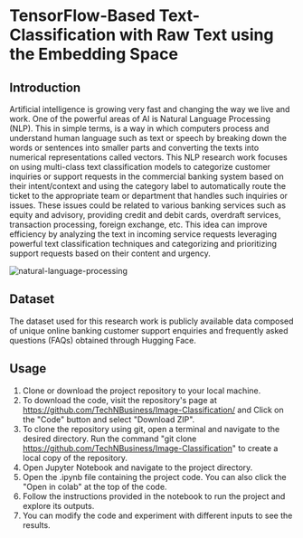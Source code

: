 # TensorFlow-Based Text-Classification with Raw Text using the Embedding Space

## Introduction
Artificial intelligence is growing very fast and changing the way we live and work. One of the powerful areas of AI is Natural Language Processing (NLP). This in simple terms, is a way in which computers process and understand human language such as text or speech by breaking down the words or sentences into smaller parts and converting the texts into numerical representations called vectors. This NLP research work focuses on using multi-class text classification models to categorize customer inquiries or support requests in the commercial banking system based on their intent/context and using the category label to automatically route the ticket to the appropriate team or department that handles such inquiries or issues. These issues could be related to various banking services such as equity and advisory, providing credit and debit cards, overdraft services, transaction processing, foreign exchange, etc. This idea can improve efficiency by analyzing the text in incoming service requests leveraging powerful text classification techniques and categorizing and prioritizing support requests based on their content and urgency.

![natural-language-processing](https://github.com/TechNBusiness/AI-Support-Ticket-Routing/assets/97891437/e169f358-0fbd-41e6-88c5-5aa83549954e)

## Dataset
The dataset used for this research work is publicly available data composed of unique online banking customer support enquiries and frequently asked questions (FAQs) obtained through Hugging Face.

## Usage
1. Clone or download the project repository to your local machine.
2.  To download the code, visit the repository's page at https://github.com/TechNBusiness/Image-Classification/ and Click on the "Code" button and select "Download ZIP".
3.  To clone the repository using git, open a terminal and navigate to the desired directory. Run the command "git clone https://github.com/TechNBusiness/Image-Classification" to create a local copy of the repository.
4.  Open Jupyter Notebook and navigate to the project directory.
5.  Open the .ipynb file containing the project code. You can also click the "Open in colab" at the top of the code.
6.  Follow the instructions provided in the notebook to run the project and explore its outputs.
7.  You can modify the code and experiment with different inputs to see the results.
